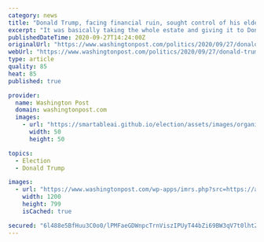 ```yaml
---
category: news
title: "Donald Trump, facing financial ruin, sought control of his elderly father’s estate. The family fight was epic."
excerpt: "It was basically taking the whole estate and giving it to Donald,” Trump’s sister said in secretly recorded audio."
publishedDateTime: 2020-09-27T14:24:00Z
originalUrl: "https://www.washingtonpost.com/politics/2020/09/27/donald-trump-father-will/?arc404=true"
webUrl: "https://www.washingtonpost.com/politics/2020/09/27/donald-trump-father-will/?arc404=true"
type: article
quality: 85
heat: 85
published: true

provider:
  name: Washington Post
  domain: washingtonpost.com
  images:
    - url: "https://smartableai.github.io/election/assets/images/organizations/washingtonpost.com-50x50.jpg"
      width: 50
      height: 50

topics:
  - Election
  - Donald Trump

images:
  - url: "https://www.washingtonpost.com/wp-apps/imrs.php?src=https://arc-anglerfish-washpost-prod-washpost.s3.amazonaws.com/public/S43N3IHYOQI6VBPXLFARRCUYZU.jpg&w=1200"
    width: 1200
    height: 799
    isCached: true

secured: "6l488e5BfHuu3C0o0/lPMFaeGDWnpcTrnViszIPUyT44bZi69BW3qV7t0lhtZshlWK1KKzubbWvbF6HzmdKw407lw2FZFQMf57qVcwQ85GTMIsZ56YTqTAoXNaSpNJzpGNEqcQXZpMKeBfjiC45HQ+Cs56sXBEm+VVqfu1owUcaOddjDe89TYDjbpwWUD/CKOjSu2YGw36UILCHtC4I96eAdvGM7AJZak7nIIj4+R+kqVuk+S8yfG1rBpYoK+FcxfJExRNDhSpc87dDRM0/1c1EwkFR5swCL+k/WfoCL/7z+47JgLgVj5vgQw8WzHbOg+XiCGFXNVxGRJ4atKG8nPZ9t/oPjonN3dieoN7hg4uU=;TXvL6WG4i3QQTiQpQ0Gk2A=="
---
```


